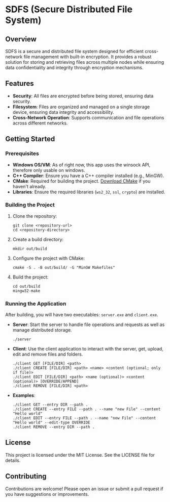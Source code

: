# SDFS (Secure Distributed File System)

## Overview

SDFS is a secure and distributed file system designed for efficient cross-network file management with built-in encryption. It provides a robust solution for storing and retrieving files across multiple nodes while ensuring data confidentiality and integrity through encryption mechanisms.

## Features

- **Security**: All files are encrypted before being stored, ensuring data security.
- **Filesystem**: Files are organized and managed on a single storage device, ensuring data integrity and accessibility.
- **Cross-Network Operation**: Supports communication and file operations across different networks.

## Getting Started

### Prerequisites

- **Windows OS/VM**: As of right now, this app uses the winsock API, therefore only usable on windows.
- **C++ Compiler**: Ensure you have a C++ compiler installed (e.g., MinGW).
- **CMake**: Required for building the project. [Download CMake](https://cmake.org/download/) if you haven't already.
- **Libraries**: Ensure the required libraries (`ws2_32`, `ssl`, `crypto`) are installed.

### Building the Project

1. Clone the repository:

   ```
   git clone <repository-url>
   cd <repository-directory>
   ```

2. Create a build directory:

   ```
   mkdir out/build
   ```

3. Configure the project with CMake:

   ```
   cmake -S . -B out/build/ -G "MinGW Makefiles"
   ```

4. Build the project:

   ```
   cd out/build
   mingw32-make
   ```

### Running the Application

After building, you will have two executables: `server.exe` and `client.exe`.

- **Server**: Start the server to handle file operations and requests as well as manage distributed storage.

  ```
  ./server
  ```

- **Client**: Use the client application to interact with the server, get, upload, edit and remove files and folders.

  ```
  ./client GET [FILE/DIR] <path>
  ./client CREATE [FILE/DIR] <path> <name> <content (optional; only if file)>
  ./client EDIT [FILE/DIR] <path> <name (optional)> <content (optional)> [OVERRIDE/APPEND]
  ./client REMOVE [FILE/DIR] <path>
  ```

- **Examples**:
  ```
  ./client GET --entry DIR --path .
  ./client CREATE --entry FILE --path . --name "new File" --content "Hello world"
  ./client EDIT --entry FILE --path . --name "new File" --content "Hello world" --edit-type OVERRIDE
  ./client REMOVE --entry DIR --path .
  ```

## License

This project is licensed under the MIT License. See the LICENSE file for details.

## Contributing

Contributions are welcome! Please open an issue or submit a pull request if you have suggestions or improvements.
